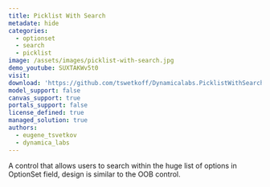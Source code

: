 ```yaml
---
title: Picklist With Search
metadate: hide
categories:
  - optionset
  - search
  - picklist
image: /assets/images/picklist-with-search.jpg
demo_youtube: SUXTAKWv5t0
visit: 
download: 'https://github.com/tswetkoff/Dynamicalabs.PicklistWithSearch'
model_support: false
canvas_support: true
portals_support: false
license_defined: true
managed_solution: true
authors:
  - eugene_tsvetkov
  - dynamica_labs
---
```

A control that allows users to search within the huge list of options in OptionSet field, design is similar to the OOB control.
